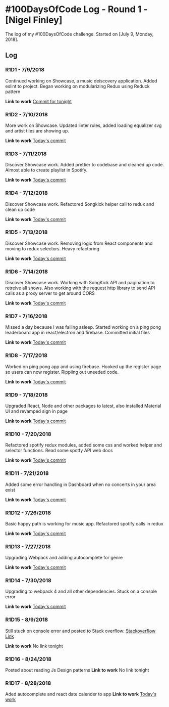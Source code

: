 # #100DaysOfCode Log - Round 1 - [Nigel Finley]

The log of my #100DaysOfCode challenge. Started on [July 9, Monday, 2018].


## Log

### R1D1 - 7/9/2018

Continued working on Showcase, a music deiscovery application. Added eslint to project. Began working on modularizing Redux using Reduck pattern

**Link to work**
[Commit for tonight](https://github.com/Nfinley/Showcase-Playlist-Generator/commit/049dfdbb7c8122479ca075d3b7dd6e799e5e06cd)


### R1D2 - 7/10/2018
More work on Showcase. Updated linter rules, added loading equalizer svg and artist tiles are showing up. 

**Link to work**
[Today's commit](https://github.com/Nfinley/Showcase-Playlist-Generator/commit/a65ebb089e9e1f3fb78233e96b8730d0c8b4ee82)

### R1D3 - 7/11/2018
Discover Showcase work. Added prettier to codebase and cleaned up code. Almost able to create playlist in Spotify.

**Link to work**
[Today's commit](https://github.com/Nfinley/Showcase-Playlist-Generator/commit/31fc9d465840006e88b3f7058a99aef13250d4c8)

### R1D4 - 7/12/2018
Discover Showcase work. Refactored Songkick helper call to redux and clean up code

**Link to work**
[Today's commit](https://github.com/Nfinley/Showcase-Playlist-Generator/commit/1f06a4ad4ccae9a1397bd758d0bf11ad0a314693)

### R1D5 - 7/13/2018
Discover Showcase work. Removing logic from React components and moving to redux selectors. Heavy refactoring

**Link to work**
[Today's commit](https://github.com/Nfinley/Showcase-Playlist-Generator/commit/ee01d5e55d240af9724c870eb06b83380c2e1b56)

### R1D6 - 7/14/2018
Discover Showcase work. Working with SongKick API and pagination to retreive all shows. Also working with the request http library to send API calls as a proxy server to get around CORS 

**Link to work**
[Today's commit](https://github.com/Nfinley/Showcase-Playlist-Generator/commit/5b996b58e30b45ee932db9415ef7c2a6739b154b)

### R1D7 - 7/16/2018
Missed a day because I was falling asleep. Started working on a ping pong leaderboard app in react/electron and firebase. Committed initial files

**Link to work**
[Today's commit](https://github.com/Nfinley/stackpong-leaderboard/commit/0cfe3eb210ba16f45a45c6ba51cba85447b69f37)

### R1D8 - 7/17/2018
Worked on ping pong app and using firebase. Hooked up the register page so users can now register. Rippiing out uneeded code.

**Link to work**
[Today's commit](https://github.com/Nfinley/stackpong-leaderboard/commit/4fc7b67139c78c75dad6c26307d51df0ac3d90ea)



### R1D9 - 7/18/2018
Upgraded React, Node and other packages to latest, also installed Material UI and revamped sign in page

**Link to work**
[Today's commit](https://github.com/Nfinley/Showcase-Playlist-Generator/commit/69a1aa8ed4383fa0fbe66b5a12bc9d6a6c30e3a7)

### R1D10 - 7/20/2018
Refactored spotify redux modules, added some css and worked helper and selector functions. Read some spotfy API web docs

**Link to work**
[Today's commit](https://github.com/Nfinley/Showcase-Playlist-Generator/commit/5b95548e51d4b105ca4a7cee3a7cc163fd3e0b17)

### R1D11 - 7/21/2018
Added some error handling in Dashboard when no concerts in your area exist 

**Link to work**
[Today's commit](https://github.com/Nfinley/Showcase-Playlist-Generator/commit/c070a9410717fc3f927f42688d9ee0c8e7a6711e)


### R1D12 - 7/26/2018
Basic happy path is working for music app. Refactored spotify calls in redux 

**Link to work**
[Today's commit](https://github.com/Nfinley/Showcase-Playlist-Generator/commit/9c1adfb85718c62c6138b657e4328099900cd2cf)


### R1D13 - 7/27/2018
Upgrading Webpack and adding autocomplete for genre

**Link to work**
[Today's commit](https://github.com/Nfinley/Showcase-Playlist-Generator/commit/e490c9454e04b4818fcdbf76aa6ea80783659c58)

### R1D14 - 7/30/2018
Upgrading to webpack 4 and all other dependencies. Stuck on a console error

**Link to work**
[Today's commit](https://github.com/Nfinley/Showcase-Playlist-Generator/commit/c3424acc0b1cdc69a1d9bcadd33be81fec197507)

### R1D15 - 8/9/2018
Still stuck on console error and posted to Stack overflow: 
[Stackoverflow Link](https://stackoverflow.com/questions/51740795/redux-web-extension-uncaught-typeerror-invalid-attempt-to-spread-non-iterable)

**Link to work**
No link tonight 


### R1D16 - 8/24/2018
Posted about reading Js Design patterns 
**Link to work**
No link tonight 

### R1D17 - 8/28/2018
Aded autocomplete and react date calender to app
**Link to work**
[Today's work](https://github.com/Nfinley/Showcase-Playlist-Generator/commit/ff84b77357c06f21b5cfcfa9049af1495e8557f7)

